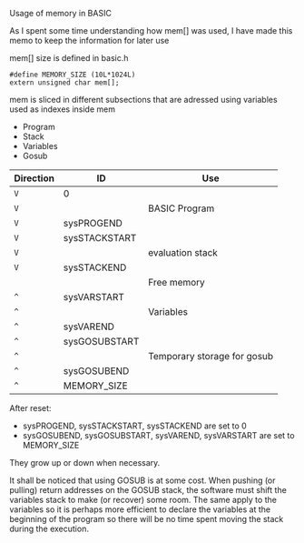 Usage of memory in BASIC

As I spent some time understanding how mem[] was used, I have made this memo to keep the information for later use

mem[] size is defined in basic.h
```
#define MEMORY_SIZE	(10L*1024L)
extern unsigned char mem[];
```
mem is sliced in different subsections that are adressed using variables used as indexes inside mem
* Program
* Stack
* Variables
* Gosub

|Direction|ID| Use |
|------|-----|----|
| ` V ` |  0 | |
| ` V ` |    | BASIC Program |
| ` V ` | sysPROGEND | |
| ` V ` |sysSTACKSTART | |
| ` V ` |  | evaluation stack |
| ` V ` | sysSTACKEND  |  
|       |  | Free memory |
| ` ^ ` |sysVARSTART | |
| ` ^ ` |   | Variables |
| ` ^ ` | sysVAREND | |
| ` ^ ` | sysGOSUBSTART |
| ` ^ ` |   |  Temporary storage for gosub|
| ` ^ ` | sysGOSUBEND | |
| ` ^ ` | MEMORY_SIZE | |

After reset:
* sysPROGEND, sysSTACKSTART, sysSTACKEND are set to 0
* sysGOSUBEND, sysGOSUBSTART, sysVAREND, sysVARSTART are set to MEMORY_SIZE

They grow up or down when necessary.

It shall be noticed that using GOSUB is at some cost. When pushing (or pulling) return addresses on the GOSUB stack, the software must shift the variables stack to make (or recover) some room. The same apply to the variables so it is perhaps more efficient to declare the variables at the beginning of the program so there will be no time spent moving the stack during the execution.
